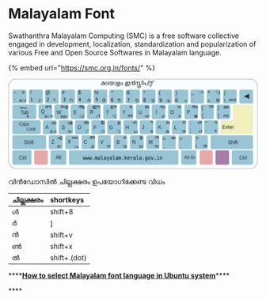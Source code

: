 # Malayalam Font

Swathanthra Malayalam Computing \(SMC\) is a free software collective engaged in development, localization, standardization and popularization of various Free and Open Source Softwares in Malayalam language.

{% embed url="https://smc.org.in/fonts/" %}

![](../.gitbook/assets/inscript.jpg)

വിൻഡോസിൽ ചില്ലക്ഷരം ഉപയോഗിക്കേണ്ട വിധം

| ചില്ലക്ഷരം | shortkeys |
| :--- | :--- |
| ൾ | shift+8 |
| ർ | \] |
| ൻ | shift+v |
| ൺ | shift+x |
| ൽ | shift+.\(dot\) |

\*\*\*\*[**How to select Malayalam font language in Ubuntu system**](https://smc.org.in/articles/input-methods#enabling-malayalam-fonts-in-ubuntu)\*\*\*\*

\*\*\*\*

